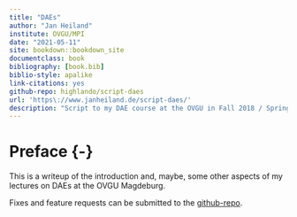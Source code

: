 ```yaml
--- 
title: "DAEs"
author: "Jan Heiland"
institute: OVGU/MPI
date: "2021-05-11"
site: bookdown::bookdown_site
documentclass: book
bibliography: [book.bib]
biblio-style: apalike
link-citations: yes
github-repo: highlando/script-daes
url: 'https\://www.janheiland.de/script-daes/'
description: "Script to my DAE course at the OVGU in Fall 2018 / Spring 2021"
---
```


# Preface {-}

This is a writeup of the introduction and, maybe, some other aspects of my lectures on DAEs at the OVGU Magdeburg.

Fixes and feature requests can be submitted to the [github-repo](https://github.com/highlando/script-daes).
